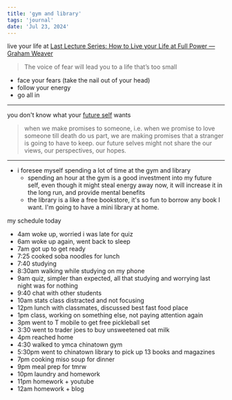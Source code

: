 ```yaml
---
title: 'gym and library'
tags: 'journal'
date: 'Jul 23, 2024'
---
```


live your life at [Last Lecture Series: How to Live your Life at Full Power — Graham Weaver](https://www.youtube.com/watch?v=uxoCnxlxpIk)

> The voice of fear will lead you to a life that’s too small

- face your fears (take the nail out of your head)
- follow your energy
- go all in

---

you don't know what your [future self](https://www.ted.com/talks/shankar_vedantam_you_don_t_actually_know_what_your_future_self_wants?subtitle=en) wants

> when we make promises to someone, i.e. when we promise to love someone till death do us part, we are making promises that a stranger is going to have to keep. our future selves might not share the our views, our perspectives, our hopes.

---

- i foresee myself spending a lot of time at the gym and library
  - spending an hour at the gym is a good investment into my future self, even though it might steal energy away now, it will increase it in the long run, and provide mental benefits
  - the library is a like a free bookstore, it's so fun to borrow any book I want. I'm going to have a mini library at home.

my schedule today

- 4am woke up, worried i was late for quiz
- 6am woke up again, went back to sleep
- 7am got up to get ready
- 7:25 cooked soba noodles for lunch
- 7:40 studying
- 8:30am walking while studying on my phone
- 9am quiz, simpler than expected, all that studying and worrying last night was for nothing
- 9:40 chat with other students
- 10am stats class distracted and not focusing
- 12pm lunch with classmates, discussed best fast food place
- 1pm class, working on something else, not paying attention again
- 3pm went to T mobile to get free pickleball set
- 3:30 went to trader joes to buy unsweetened oat milk
- 4pm reached home
- 4:30 walked to ymca chinatown gym
- 5:30pm went to chinatown library to pick up 13 books and magazines
- 7pm cooking miso soup for dinner
- 9pm meal prep for tmrw
- 10pm laundry and homework
- 11pm homework + youtube
- 12am homework + blog
